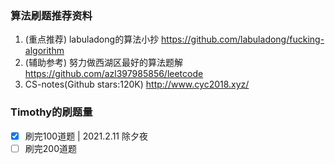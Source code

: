 ### 算法刷题推荐资料
1. (重点推荐) labuladong的算法小抄 https://github.com/labuladong/fucking-algorithm
2. (辅助参考) 努力做西湖区最好的算法题解 https://github.com/azl397985856/leetcode
3. CS-notes(Github stars:120K) http://www.cyc2018.xyz/

### Timothy的刷题量
- [x] 刷完100道题 | 2021.2.11 除夕夜
- [ ] 刷完200道题